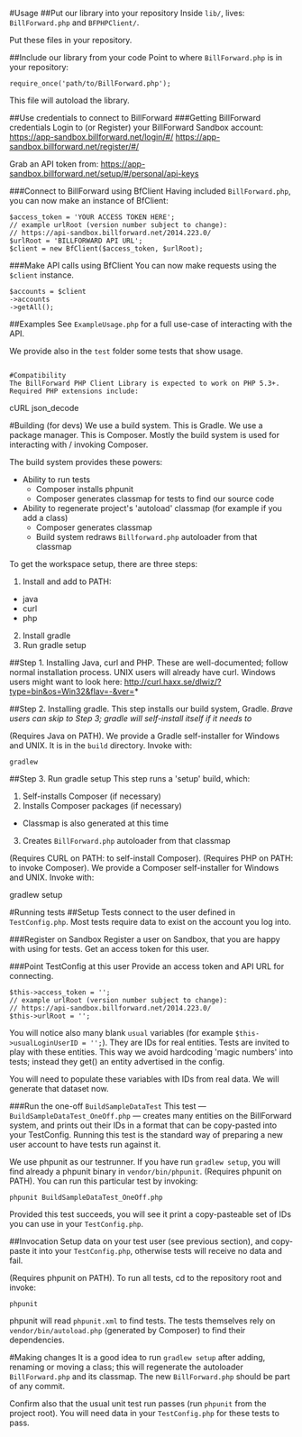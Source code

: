 #Usage
##Put our library into your repository
Inside `lib/`, lives:
`BillForward.php` and `BFPHPClient/`.

Put these files in your repository.

##Include our library from your code
Point to where `BillForward.php` is in your repository:
```
require_once('path/to/BillForward.php');
```
This file will autoload the library.

##Use credentials to connect to BillForward
###Getting BillForward credentials
Login to (or Register) your BillForward Sandbox account:
https://app-sandbox.billforward.net/login/#/
https://app-sandbox.billforward.net/register/#/

Grab an API token from:
https://app-sandbox.billforward.net/setup/#/personal/api-keys

###Connect to BillForward using BfClient
Having included `BillForward.php`, you can now make an instance of BfClient:
```
$access_token = 'YOUR ACCESS TOKEN HERE';
// example urlRoot (version number subject to change):
// https://api-sandbox.billforward.net/2014.223.0/
$urlRoot = 'BILLFORWARD API URL';
$client = new BfClient($access_token, $urlRoot);
```
###Make API calls using BfClient
You can now make requests using the `$client` instance.
```
$accounts = $client
->accounts
->getAll();
```

##Examples
See `ExampleUsage.php` for a full use-case of interacting with the API.

We provide also in the `test` folder some tests that show usage.
```

#Compatibility
The BillForward PHP Client Library is expected to work on PHP 5.3+.
Required PHP extensions include:
```
cURL
json_decode


#Building (for devs)
We use a build system. This is Gradle.
We use a package manager. This is Composer.
Mostly the build system is used for interacting with / invoking Composer.

The build system provides these powers:
* Ability to run tests
  * Composer installs phpunit
  * Composer generates classmap for tests to find our source code
* Ability to regenerate project's 'autoload' classmap (for example if you add a class)
  * Composer generates classmap
  * Build system redraws `Billforward.php` autoloader from that classmap

To get the workspace setup, there are three steps:

1. Install and add to PATH:
* java
* curl
* php
2. Install gradle
2. Run gradle setup

##Step 1. Installing Java, curl and PHP.
These are well-documented; follow normal installation process.
UNIX users will already have curl. Windows users might want to look here:
http://curl.haxx.se/dlwiz/?type=bin&os=Win32&flav=-&ver=*

##Step 2. Installing gradle.
This step installs our build system, Gradle.
*Brave users can skip to Step 3; gradle will self-install itself if it needs to*

(Requires Java on PATH).
We provide a Gradle self-installer for Windows and UNIX.
It is in the `build` directory.
Invoke with:

```
gradlew
```

##Step 3. Run gradle setup
This step runs a 'setup' build, which:
1. Self-installs Composer (if necessary)
2. Installs Composer packages (if necessary)
  * Classmap is also generated at this time
3. Creates `BillForward.php` autoloader from that classmap

(Requires CURL on PATH: to self-install Composer).
(Requires PHP on PATH: to invoke Composer).
We provide a Composer self-installer for Windows and UNIX.
Invoke with:

gradlew setup

#Running tests
##Setup
Tests connect to the user defined in `TestConfig.php`.
Most tests require data to exist on the account you log into.

###Register on Sandbox
Register a user on Sandbox, that you are happy with using for tests.
Get an access token for this user.

###Point TestConfig at this user
Provide an access token and API URL for connecting.
```
$this->access_token = '';
// example urlRoot (version number subject to change):
// https://api-sandbox.billforward.net/2014.223.0/
$this->urlRoot = '';
```

You will notice also many blank `usual` variables (for example `$this->usualLoginUserID = '';`). They are IDs for real entities. Tests are invited to play with these entities.
This way we avoid hardcoding 'magic numbers' into tests; instead they get() an entity advertised in the config.

You will need to populate these variables with IDs from real data. We will generate that dataset now.

###Run the one-off `BuildSampleDataTest`
This test — `BuildSampleDataTest_OneOff.php` — creates many entities on the BillForward system, and prints out their IDs in a format that can be copy-pasted into your TestConfig.
Running this test is the standard way of preparing a new user account to have tests run against it.

We use phpunit as our testrunner. If you have run `gradlew setup`, you will find already a phpunit binary in `vendor/bin/phpunit`.
(Requires phpunit on PATH).
You can run this particular test by invoking:
```
phpunit BuildSampleDataTest_OneOff.php
```

Provided this test succeeds, you will see it print a copy-pasteable set of IDs you can use in your `TestConfig.php`.

##Invocation
Setup data on your test user (see previous section), and copy-paste it into your `TestConfig.php`, otherwise tests will receive no data and fail.

(Requires phpunit on PATH).
To run all tests, cd to the repository root and invoke:
```
phpunit
```

phpunit will read `phpunit.xml` to find tests.
The tests themselves rely on `vendor/bin/autoload.php` (generated by Composer) to find their dependencies.

#Making changes
It is a good idea to run `gradlew setup` after adding, renaming or moving a class; this will regenerate the autoloader `BillForward.php` and its classmap. The new `BillForward.php` should be part of any commit.

Confirm also that the usual unit test run passes (run `phpunit` from the project root). You will need data in your `TestConfig.php` for these tests to pass.